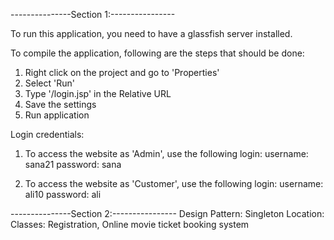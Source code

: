 
---------------Section 1:----------------

To run this application, you need to have a glassfish server installed.

To compile the application, following are the steps that should be done:

1. Right click on the project and go to 'Properties'
2. Select 'Run' 
3. Type '/login.jsp' in the Relative URL
4. Save the settings 
5. Run application

Login credentials:
1. To access the website as 'Admin', use the following login:
username: sana21
password: sana

2. To access the website as 'Customer', use the following login:
username: ali10
password: ali


---------------Section 2:----------------
Design Pattern: Singleton
Location: 
Classes: Registration, Online movie ticket booking system 
